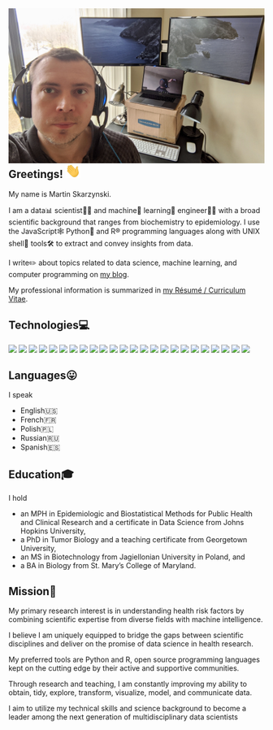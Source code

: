 <img src="desk.jpeg" width="600" align="right">

## Greetings! <img src="https://raw.githubusercontent.com/mskar/mskar/master/wave.gif" width="30px">

My name is Martin Skarzynski.

I am a data📊 scientist👨‍🔬 and machine🤖 learning🧠 engineer👨‍💻
with a broad scientific background that ranges from biochemistry to
epidemiology. I use the JavaScript🕸 Python🐍 and R®️  programming languages
along with UNIX shell🐚 tools🛠 to extract and convey insights from data.

I write✏️ about topics related to data science, machine learning, and computer programming on <a href = "blog.html">my blog</a><i class="fa fa-pencil-alt"></i>.

My professional information is summarized in <a href = "https://mskar.github.io/cv">my Résumé / Curriculum Vitae</a><i class="fa fa-address-card"></i>.

## Technologies💻
![](https://img.shields.io/badge/-Bash-informational?style=flat&logo=gnu-bash&logoColor=white&color=2bbc8a)
![](https://img.shields.io/badge/-DataSpell-informational?style=flat&logo=jetbrains&logoColor=white&color=2bbc8a)
![](https://img.shields.io/badge/-Git-informational?style=flat&logo=git&logoColor=white&color=2bbc8a)
![](https://img.shields.io/badge/-GNU-informational?style=flat&logo=gnu&logoColor=white&color=2bbc8a)
![](https://img.shields.io/badge/-JavaScript-informational?style=flat&logo=javascript&logoColor=white&color=2bbc8a)
![](https://img.shields.io/badge/-Jupyter-informational?style=flat&logo=jupyter&logoColor=white&color=2bbc8a)
![](https://img.shields.io/badge/-Keras-informational?style=flat&logo=keras&logoColor=white&color=2bbc8a)
![](https://img.shields.io/badge/-Linux-informational?style=flat&logo=linux&logoColor=white&color=2bbc8a)
![](https://img.shields.io/badge/-macOS-informational?style=flat&logo=macos&logoColor=white&color=2bbc8a)
![](https://img.shields.io/badge/-Neovim-informational?style=flat&logo=neovim&logoColor=white&color=2bbc8a)
![](https://img.shields.io/badge/-NumPy-informational?style=flat&logo=numpy&logoColor=white&color=2bbc8a)
![](https://img.shields.io/badge/-Pandas-informational?style=flat&logo=pandas&logoColor=white&color=2bbc8a)
![](https://img.shields.io/badge/-PyCharm-informational?style=flat&logo=pycharm&logoColor=white&color=2bbc8a)
![](https://img.shields.io/badge/-Python-informational?style=flat&logo=python&logoColor=white&color=2bbc8a)
![](https://img.shields.io/badge/-Pytorch-informational?style=flat&logo=pytorch&logoColor=white&color=2bbc8a)
![](https://img.shields.io/badge/-React-informational?style=flat&logo=react&logoColor=white&color=2bbc8a)
![](https://img.shields.io/badge/-R-informational?style=flat&logo=r&logoColor=white&color=2bbc8a)
![](https://img.shields.io/badge/-RStudio-informational?style=flat&logo=rstudio&logoColor=white&color=2bbc8a)
![](https://img.shields.io/badge/-Sklearn-informational?style=flat&logo=scikit-learn&logoColor=white&color=2bbc8a)
![](https://img.shields.io/badge/-Scipy-informational?style=flat&logo=scipy&logoColor=white&color=2bbc8a)
![](https://img.shields.io/badge/-Tensorflow-informational?style=flat&logo=tensorflow&logoColor=white&color=2bbc8a)
![](https://img.shields.io/badge/-TypeScript-informational?style=flat&logo=typescript&logoColor=white&color=2bbc8a)
![](https://img.shields.io/badge/-Vim-informational?style=flat&logo=vim&logoColor=white&color=2bbc8a)
![](https://img.shields.io/badge/-Webstorm-informational?style=flat&logo=webstorm&logoColor=white&color=2bbc8a)

## Languages😛

I speak
- English🇺🇸
- French🇫🇷
- Polish🇵🇱
- Russian🇷🇺
- Spanish🇪🇸

## Education🎓

I hold
- an MPH in Epidemiologic and Biostatistical Methods for Public Health and Clinical Research and a certificate in Data Science from Johns Hopkins University,
- a PhD in Tumor Biology and a teaching certificate from Georgetown University,
- an MS in Biotechnology from Jagiellonian University in Poland, and
- a BA in Biology from St. Mary’s College of Maryland.

## Mission🚀

My primary research interest is in understanding health risk factors by combining scientific expertise from diverse fields with machine intelligence.

I believe I am uniquely equipped to bridge the gaps between scientific disciplines and deliver on the promise of data science in health research.

My preferred tools are Python and R, open source programming languages kept on the cutting edge by their active and supportive communities.

Through research and teaching, I am constantly improving my ability to obtain, tidy, explore, transform, visualize, model, and communicate data.

I aim to utilize my technical skills and science background to become a leader among the next generation of multidisciplinary data scientists
